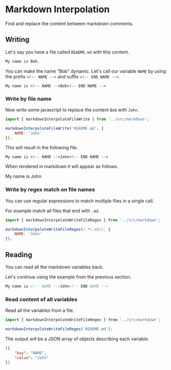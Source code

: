 # Markdown Interpolation
Find and replace the content between markdown comments.

## Writing
Let's say you have a file called `README.md` with this content.
```md
My name is Bob.
```

You can make the name "Bob" dynamic. Let's call our variable `NAME` by using the prefix `<!-- NAME -->` and suffix `<!-- END NAME -->`.
```
My name is <!-- NAME -->Bob<!-- END NAME -->
```

### Write by file name
Now write some javascript to replace the content `Bob` with `John`.
```js
import { markdownInterpolateFileWrite } from '../src/markdown';

markdownInterpolateFileWrite('README.md', {
    NAME: 'John'
});
```
This will result in the following file.
```
My name is <!-- NAME -->John<!-- END NAME -->
```
When rendered in markdown it will appear as follows.

My name is <!-- NAME -->John<!-- END NAME -->

### Write by regex match on file names
You can use regular expressions to match multiple files in a single call.

For example match all files that end with `.md`.
```js
import { markdownInterpolateWriteFileRegex } from '../src/markdown';

markdownInterpolateWriteFileRegex(/.*\.md/i, {
    NAME: 'John'
});
```

## Reading
You can read all the markdown variables back.

Let's continue using the example from the previous section.
```md
My name is <!-- NAME -->John<!-- END NAME -->
```
### Read content of all variables
Read all the variables from a file.
```js
import { markdownInterpolateWriteFileRegex } from '../src/markdown';

markdownInterpolateWriteFileRegex('README.md');
```

The output will be a JSON array of objects describing each variable.
```json
[{
    "key": "NAME",
    "value": "John"
}]
```
